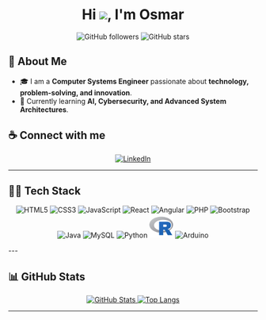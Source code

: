 <h1 align="center">Hi <img src="https://media.giphy.com/media/hvRJCLFzcasrR4ia7z/giphy.gif" width="35">, I'm Osmar </h1>

<p align="center">
  <img src="https://img.shields.io/github/followers/osmarmtzz?style=social" alt="GitHub followers">
  <img src="https://img.shields.io/github/stars/osmarmtzz?style=social" alt="GitHub stars">
</p>

## 🚀 About Me

- 🎓 I am a **Computer Systems Engineer** passionate about **technology, problem-solving, and innovation**.
- 🌱 Currently learning **AI, Cybersecurity, and Advanced System Architectures**.

## ☕ Connect with me  

<p align="center">
  <a href="https://www.linkedin.com/in/osmar-enrique-martinez-lopez-b228822b6/" target="_blank">
    <img src="https://img.icons8.com/fluency/48/000000/linkedin.png" alt="LinkedIn">
  </a>
</p>

---

## 🧑‍💻 Tech Stack

<p align="center">
  <img src="https://img.icons8.com/color/48/html-5--v1.png" alt="HTML5"/>
  <img src="https://img.icons8.com/color/48/css3.png" alt="CSS3"/>
  <img src="https://img.icons8.com/color/48/javascript--v1.png" alt="JavaScript"/>
  <img src="https://img.icons8.com/color/48/react-native.png" alt="React"/>
  <img src="https://img.icons8.com/color/48/angularjs.png" alt="Angular"/>
  <img src="https://img.icons8.com/officel/48/php-logo.png" alt="PHP"/>
  <img src="https://img.icons8.com/color/48/bootstrap.png" alt="Bootstrap"/>
  <img src="https://img.icons8.com/color/48/java-coffee-cup-logo--v1.png" alt="Java"/>
  <img src="https://img.icons8.com/color/48/mysql-logo.png" alt="MySQL"/>
  <img src="https://img.icons8.com/color/48/python.png" alt="Python"/>
  <img src="https://raw.githubusercontent.com/devicons/devicon/master/icons/r/r-original.svg" alt="R (Statistics)" width="48" height="48"/>
  <img src="https://img.icons8.com/color/48/arduino.png" alt="Arduino"/>
</p>
---

## 📊 GitHub Stats  

<div align="center">
  <a href="https://github.com/osmarmtzz/github-readme-stats">
    <img height="180em" src="https://github-readme-stats.vercel.app/api?username=osmarmtzz&theme=algolia&show_icons=true" alt="GitHub Stats"/>
  </a>
  <a href="https://github.com/osmarmtzz/github-readme-stats">
    <img height="180em" src="https://github-readme-stats.vercel.app/api/top-langs/?username=osmarmtzz&theme=algolia&layout=compact" alt="Top Langs"/>
  </a>
</div>

---
